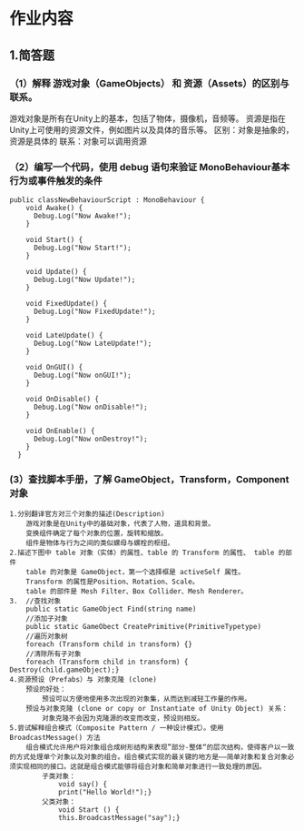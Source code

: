 # 作业内容

## 1.简答题
### （1）解释 游戏对象（GameObjects） 和 资源（Assets）的区别与联系。
游戏对象是所有在Unity上的基本，包括了物体，摄像机，音频等。
资源是指在Unity上可使用的资源文件，例如图片以及具体的音乐等。
区别：对象是抽象的，资源是具体的
联系：对象可以调用资源
### （2）编写一个代码，使用 debug 语句来验证 MonoBehaviour基本行为或事件触发的条件
```
public classNewBehaviourScript : MonoBehaviour {
    void Awake() {
      Debug.Log("Now Awake!");
    }
		
    void Start() {
      Debug.Log("Now Start!");
    }
		
    void Update() {
      Debug.Log("Now Update!");
    }
		
    void FixedUpdate() {
      Debug.Log("Now FixedUpdate!");
    }

    void LateUpdate() {
      Debug.Log("Now LateUpdate!");
    }

    void OnGUI() {
      Debug.Log("Now onGUI!");
    }

    void OnDisable() {
      Debug.Log("Now onDisable!");
    }

    void OnEnable() {
      Debug.Log("Now onDestroy!");
    }
  }
```
### (3）查找脚本手册，了解 GameObject，Transform，Component 对象
    1.分别翻译官方对三个对象的描述(Description)
        游戏对象是在Unity中的基础对象，代表了人物，道具和背景。
        变换组件确定了每个对象的位置，旋转和缩放。
        组件是物体与行为之间的类似螺母与螺栓的枢纽。
    2.描述下图中 table 对象（实体）的属性、table 的 Transform 的属性、 table 的部件
        table 的对象是 GameObject，第一个选择框是 activeSelf 属性。
        Transform 的属性是Position、Rotation、Scale。
        table 的部件是 Mesh Filter、Box Collider、Mesh Renderer。
    3.  //查找对象
        public static GameObject Find(string name)
        //添加子对象
        public static GameObect CreatePrimitive(PrimitiveTypetype)
        //遍历对象树
        foreach (Transform child in transform) {}
        //清除所有子对象
        foreach (Transform child in transform) { Destroy(child.gameObject);}
    4.资源预设（Prefabs）与 对象克隆 (clone)
        预设的好处：
            预设可以方便地使用多次出现的对象集，从而达到减轻工作量的作用。
        预设与对象克隆 (clone or copy or Instantiate of Unity Object) 关系：
            对象克隆不会因为克隆源的改变而改变，预设则相反。
    5.尝试解释组合模式（Composite Pattern / 一种设计模式）。使用 BroadcastMessage() 方法
        组合模式允许用户将对象组合成树形结构来表现”部分-整体“的层次结构，使得客户以一致的方式处理单个对象以及对象的组合。组合模式实现的最关键的地方是——简单对象和复合对象必须实现相同的接口。这就是组合模式能够将组合对象和简单对象进行一致处理的原因。
            子类对象：
                void say() {
                print("Hello World!");}
            父类对象：   
                void Start () {
                this.BroadcastMessage("say");}
